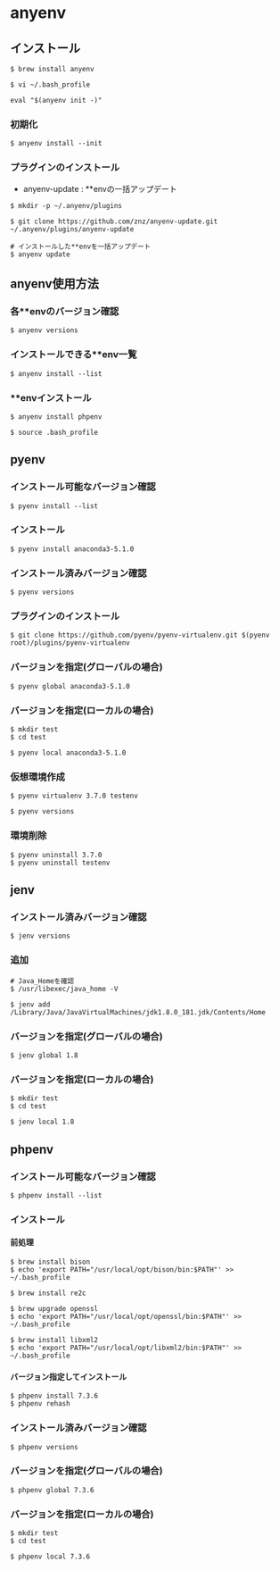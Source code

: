 # anyenv
## インストール
```
$ brew install anyenv
```
```
$ vi ~/.bash_profile
```
```
eval "$(anyenv init -)"
```

### 初期化
```
$ anyenv install --init
```

### プラグインのインストール
- anyenv-update : **envの一括アップデート
```
$ mkdir -p ~/.anyenv/plugins

$ git clone https://github.com/znz/anyenv-update.git ~/.anyenv/plugins/anyenv-update

# インストールした**envを一括アップデート
$ anyenv update
```

## anyenv使用方法
### 各**envのバージョン確認
```
$ anyenv versions
```

### インストールできる**env一覧
```
$ anyenv install --list
```

### **envインストール
```
$ anyenv install phpenv

$ source .bash_profile
```

## pyenv
### インストール可能なバージョン確認
```
$ pyenv install --list
```

### インストール
```
$ pyenv install anaconda3-5.1.0
```

### インストール済みバージョン確認
```
$ pyenv versions
```

### プラグインのインストール
```
$ git clone https://github.com/pyenv/pyenv-virtualenv.git $(pyenv root)/plugins/pyenv-virtualenv
```

### バージョンを指定(グローバルの場合)
```
$ pyenv global anaconda3-5.1.0
```

### バージョンを指定(ローカルの場合)
```
$ mkdir test
$ cd test

$ pyenv local anaconda3-5.1.0
```

### 仮想環境作成
```
$ pyenv virtualenv 3.7.0 testenv

$ pyenv versions
```

### 環境削除
```
$ pyenv uninstall 3.7.0
$ pyenv uninstall testenv
```

## jenv
### インストール済みバージョン確認
```
$ jenv versions
```

### 追加
```
# Java_Homeを確認
$ /usr/libexec/java_home -V

$ jenv add /Library/Java/JavaVirtualMachines/jdk1.8.0_181.jdk/Contents/Home
```

### バージョンを指定(グローバルの場合)
```
$ jenv global 1.8
```

### バージョンを指定(ローカルの場合)
```
$ mkdir test
$ cd test

$ jenv local 1.8
```

## phpenv
### インストール可能なバージョン確認
```
$ phpenv install --list
```

### インストール
#### 前処理
```
$ brew install bison
$ echo 'export PATH="/usr/local/opt/bison/bin:$PATH"' >> ~/.bash_profile

$ brew install re2c

$ brew upgrade openssl
$ echo 'export PATH="/usr/local/opt/openssl/bin:$PATH"' >> ~/.bash_profile

$ brew install libxml2
$ echo 'export PATH="/usr/local/opt/libxml2/bin:$PATH"' >> ~/.bash_profile
```

#### バージョン指定してインストール
```
$ phpenv install 7.3.6
$ phpenv rehash
```

### インストール済みバージョン確認
```
$ phpenv versions
```

### バージョンを指定(グローバルの場合)
```
$ phpenv global 7.3.6
```

### バージョンを指定(ローカルの場合)
```
$ mkdir test
$ cd test

$ phpenv local 7.3.6
```

